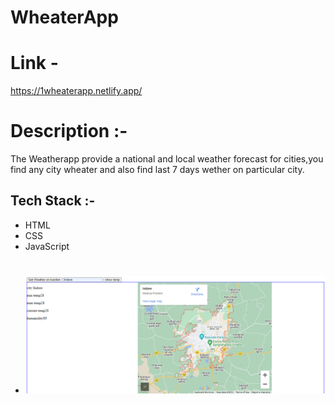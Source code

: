 # WheaterApp
# Link -
https://1wheaterapp.netlify.app/

# Description :-
 The Weatherapp  provide a national and local weather forecast for cities,you find any city wheater and also find last 7 days wether on particular city.
## Tech Stack :- 
- HTML
- CSS
- JavaScript
#
 - <img src="./image/whether1.png" alt="">

 # <img src="./image/whether2.png" alt="">

